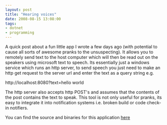 ```yaml
---
layout: post
title: "Hearing voices"
date: 2008-08-15 13:08:00
tags:
- dotnet
- programming
---
```

A quick post about a fun little app I wrote a few days ago (with potential to cause all sorts of awesome pranks to the unsuspecting). It allows you to remotely send text to the host computer which will then be read out on the speakers using microsoft text to speech. Its essentially just a windows service which runs an http server, to send speech you just need to make an http get request to the server url and enter the text as a query string e.g.  

http://localhost:8080?text=hello world  

The http server also accepts http POST's and assumes that the contents of the post contains the text to speak. This tool is not only useful for pranks, its easy to integrate it into notification systems i.e. broken build or code check-in notifiers.  

You can find the source and binaries for this application [here](http://www.sharpoblunto.com/Apps/Index/kmvNAsp8SEydMEP4Z3miNg)